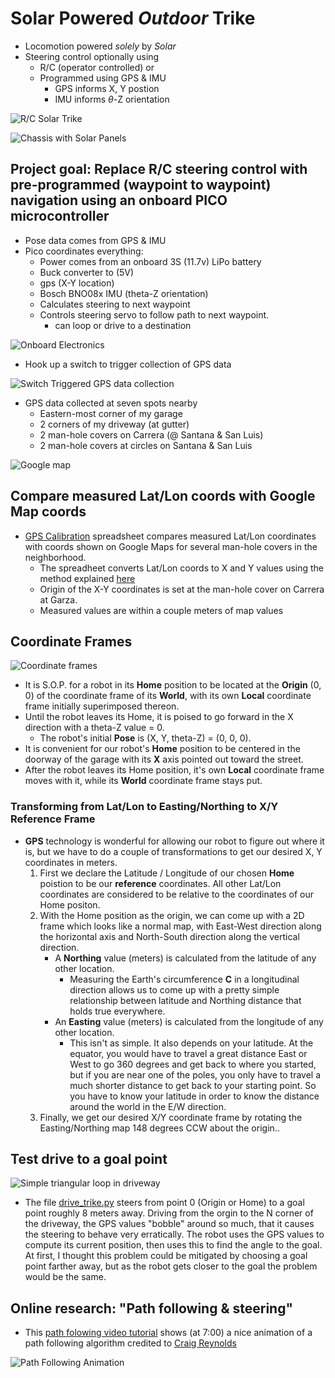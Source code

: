 # Solar Powered *Outdoor* Trike
* Locomotion powered *solely* by *Solar*
* Steering control optionally using
    * R/C (operator controlled) or
    * Programmed using GPS & IMU
        * GPS informs X, Y postion
        * IMU informs $\theta$-Z orientation

![R/C Solar Trike](imgs/solar_trike.jpg)

![Chassis with Solar Panels](imgs/chassis-solar_panel.jpg)
## Project goal: Replace R/C steering control with pre-programmed (waypoint to waypoint) navigation using an onboard PICO microcontroller
* Pose data comes from GPS & IMU
* Pico coordinates everything:
    * Power comes from an onboard 3S (11.7v) LiPo battery
    * Buck converter to (5V)
    * gps (X-Y location)
    * Bosch BNO08x IMU (theta-Z orientation)
    * Calculates steering to next waypoint
    * Controls steering servo to follow path to next waypoint.
        * can loop or drive to a destination

![Onboard Electronics](imgs/electronics.jpg)

* Hook up a switch to trigger collection of GPS data

![Switch Triggered GPS data collection](imgs/switch_triggered_gps.jpg)

* GPS data collected at seven spots nearby
    * Eastern-most corner of my garage
    * 2 corners of my driveway (at gutter)
    * 2 man-hole covers on Carrera (@ Santana & San Luis)
    * 2 man-hole covers at circles on Santana & San Luis

![Google map](imgs/google_map.png)

## Compare measured Lat/Lon coords with Google Map coords
* [GPS Calibration](gps-calib.ods) spreadsheet compares measured Lat/Lon coordinates with coords shown on Google Maps for several man-hole covers in the neighborhood.
    * The spreadheet converts Lat/Lon coords to X and Y values using the method explained [here](gps/notes.md)
    * Origin of the X-Y coordinates is set at the man-hole cover on Carrera at Garza.
    * Measured values are within a couple meters of map values
 
## Coordinate Frames

![Coordinate frames](imgs/coord-frames.jpg)
* It is S.O.P. for a robot in its **Home** position to be located at the **Origin** (0, 0) of the coordinate frame of its **World**, with its own **Local** coordinate frame initially superimposed thereon.
* Until the robot leaves its Home, it is poised to go forward in the X direction with a theta-Z value = 0.
    * The robot's initial **Pose** is (X, Y, theta-Z) = (0, 0, 0).
* It is convenient for our robot's **Home** position to be centered in the doorway of the garage with its **X** axis pointed out toward the street.
* After the robot leaves its Home position, it's own **Local** coordinate frame moves with it, while its **World** coordinate frame stays put.

### Transforming from Lat/Lon to Easting/Northing to X/Y Reference Frame

* **GPS** technology is wonderful for allowing our robot to figure out where it is, but we have to do a couple of transformations to get our desired X, Y coordinates in meters.
    1. First we declare the Latitude / Longitude of our chosen **Home** poistion to be our **reference** coordinates. All other Lat/Lon coordinates are considered to be relative to the coordinates of our Home positon.
    2. With the Home position as the origin, we can come up with a 2D frame which looks like a normal map, with East-West direction along the horizontal axis and North-South direction along the vertical direction.
        * A **Northing** value (meters) is calculated from the latitude of any other location.
            * Measuring the Earth's circumference **C** in a longitudinal direction allows us to come up with a pretty simple relationship between latitude and Northing distance that holds true everywhere.
        * An **Easting** value (meters) is calculated from the longitude of any other location.
            * This isn't as simple. It also depends on  your latitude. At the equator, you would have to travel a great distance East or West to go 360 degrees and get back to where you started, but if you are near one of the poles, you only have to travel a much shorter distance to get back to your starting point. So you have to know your latitude in order to know the distance around the world in the E/W direction.
    3. Finally, we get our desired X/Y coordinate frame by rotating the Easting/Northing map 148 degrees CCW about the origin..

## Test drive to a goal point

![Simple triangular loop in driveway](imgs/driveway_loop.png)

* The file [drive_trike.py](Pico_code/drive_trike.py) steers from point 0 (Origin or Home) to a goal point roughly 8 meters away. Driving from the orgin to the N corner of the driveway, the GPS values "bobble" around so much, that it causes the steering to behave very erratically. The robot uses the GPS values to compute its current position, then uses this to find the angle to the goal. At first, I thought this problem could be mitigated by choosing a goal point farther away, but as the robot gets closer to the goal the problem would be the same.

## Online research: "Path following & steering"
* This [path folowing video tutorial](https://www.youtube.com/watch?v=2qGsBClh3hE) shows (at 7:00) a nice animation of a path following algorithm credited to [Craig Reynolds](https://www.red3d.com/cwr/steer/)

![Path Following Animation](imgs/path-following.png)
